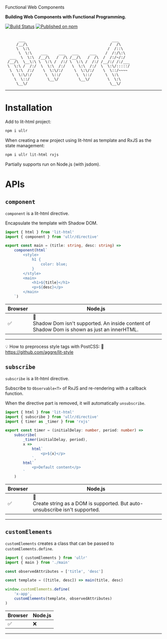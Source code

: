 Functional Web Components

**Building Web Components with Functional Programming.**

[![Build Status](https://travis-ci.org/aggre/ullr.svg?branch=master)](https://travis-ci.org/aggre/ullr)
[![Published on npm](https://img.shields.io/npm/v/ullr.svg)](https://www.npmjs.com/package/ullr)

```

      ___                                       ___
     /__/\                                     /  /\
     \  \:\                                   /  /::\
      \  \:\    ___     ___   ___     ___    /  /:/\:\
  ___  \  \:\  /__/\   /  /\ /__/\   /  /\  /  /:/~/:/
 /__/\  \__\:\ \  \:\ /  /:/ \  \:\ /  /:/ /__/:/ /:/___
 \  \:\ /  /:/  \  \:\  /:/   \  \:\  /:/  \  \:\/:::::/
  \  \:\  /:/    \  \:\/:/     \  \:\/:/    \  \::/~~~~
   \  \:\/:/      \  \::/       \  \::/      \  \:\
    \  \::/        \__\/         \__\/        \  \:\
     \__\/                                     \__\/

```

---

# Installation

Add to lit-html project:

```bash
npm i ullr
```

When creating a new project using lit-html as template and RxJS as the state management:

```bash
npm i ullr lit-html rxjs
```

Partially supports run on Node.js (with jsdom).

# APIs

## `component`

`component` is a lit-html directive.

Encapsulate the template with Shadow DOM.

```ts
import { html } from 'lit-html'
import { component } from 'ullr/directive'

export const main = (title: string, desc: string) =>
	component(html`
		<style>
			h1 {
				color: blue;
			}
		</style>
		<main>
			<h1>${title}</h1>
			<p>${desc}</p>
		</main>
	`)
```

| Browser | Node.js                                                                                             |
| ------- | --------------------------------------------------------------------------------------------------- |
| ✅      | 🚸 <br/> Shadow Dom isn't supported. An inside content of Shadow Dom is shown as just an innerHTML. |

---

💡 How to preprocess style tags with PostCSS: 💅 https://github.com/aggre/lit-style

## `subscribe`

`subscribe` is a lit-html directive.

Subscribe to `Observable<T>` of RxJS and re-rendering with a callback function.

When the directive part is removed, it will automatically `unsubscribe`.

```ts
import { html } from 'lit-html'
import { subscribe } from 'ullr/directive'
import { timer as _timer } from 'rxjs'

export const timer = (initialDelay: number, period: number) =>
	subscribe(
		_timer(initialDelay, period),
		x =>
			html`
				<p>${x}</p>
			`,
		html`
			<p>Default content</p>
		`
	)
```

| Browser | Node.js                                                                             |
| ------- | ----------------------------------------------------------------------------------- |
| ✅      | 🚸 <br/> Create string as a DOM is supported. But auto-unsubscribe isn't supported. |

---

## `customElements`

`customElements` creates a class that can be passed to `customElements.define`.

```ts
import { customElements } from 'ullr'
import { main } from './main'

const observedAttributes = ['title', 'desc']

const template = ([title, desc]) => main(title, desc)

window.customElements.define(
	'x-app',
	customElements(template, observedAttributes)
)
```

| Browser | Node.js |
| ------- | ------- |
| ✅      | ❌      |

---
